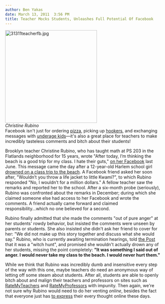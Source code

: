 ```yaml
---
author: Ben Yakas
date: March 13, 2011  3:56 PM
title: Teacher Mocks Students, Unleashes Full Potential Of Facebook
---
```


<p><span class="mt-enclosure mt-enclosure-image" style="display: inline;"> </span></p><div class="image-left" style=" width:297px; "> <img alt="31311teacherfb.jpg" src="https://web.archive.org/web/20110629091510im_/http://gothamist.com/attachments/byakas/31311teacherfb.jpg" width="297" height="300"> <br> <i>Christine Rubino</i></div> Facebook isn&apos;t just for ordering <a href="https://web.archive.org/web/20110629091510/http://gothamist.com/2011/03/09/di_fara_now_taking_orders_on_facebo.php">pizza</a>, picking up <a href="https://web.archive.org/web/20110629091510/http://gothamist.com/2011/02/27/is_facebook_the_best_place_to_meet.php">hookers</a>, and exchanging messages with <a href="https://web.archive.org/web/20110629091510/http://gothamist.com/2011/03/12/would_you_lie_to_get_your_kid_on_fa.php">underage kids</a>&#x2014;it&apos;s also a great place for teachers to make incredibly tasteless comments and bitch about their students!<p></p>

<p>Brooklyn teacher Christine Rubino, who has taught math at PS 203 in the Flatlands neighborhood for 15 years, wrote &quot;After today, I&#x2019;m thinking the beach is a good trip for my class. I hate their guts,&quot; <a href="https://web.archive.org/web/20110629091510/http://www.nypost.com/p/news/local/brooklyn/facebook_vent_burns_teacher_JiHBB6wQwDljiYVfcUiIpN?CMP=OTC-rss&amp;FEEDNAME=">on her Facebook</a> last June. This message came the day after a 12-year-old Harlem school girl <a href="https://web.archive.org/web/20110629091510/http://gothamist.com/2010/06/23/12-year-old_drowns_off_long_beach_d.php">drowned on a class trip to the beach</a>. A Facebook friend asked her soon after, &quot;Wouldn&#x2019;t you throw a life jacket to little Kwami?&quot;, to which Rubino responded &quot;No, I wouldn&#x2019;t for a million dollars.&quot; A fellow teacher saw the remarks and reported her to the school. After a six-month probe (seriously), Rubino was confronted about the remarks in December; during which she claimed someone else had access to her Facebook and wrote the comments. A friend actually came forward and claimed responsibility...which no one believed for a second.</p>

<p>Rubino finally admitted that she made the comments &quot;out of pure anger&quot; at her students&apos; rowdy behavior, but insisted the comments were unseen by parents or students. She also insisted she didn&apos;t ask her friend to cover for her: &quot;We did not make up this story together and discuss what she would say.&quot; Rubino, who is currently awaiting termination hearings, told <a href="https://web.archive.org/web/20110629091510/http://www.nypost.com/p/news/local/brooklyn/facebook_vent_burns_teacher_JiHBB6wQwDljiYVfcUiIpN?CMP=OTC-rss&amp;FEEDNAME=">the Post</a> that it was a &quot;witch hunt&quot;, and promised she wouldn&apos;t actually drown any of her students, missing the point completely: <strong>&quot;It was something I said out of anger. I would never take my class to the beach. I would never hurt them.&quot;</strong></p>

<p>While we think that Rubino was incredibly dumb and insensitive every step of the way with this one, maybe teachers do need an anonymous way of letting off some steam about students. After all, students are able to openly bitch about and malign their teachers and professors on sites such as <a href="https://web.archive.org/web/20110629091510/http://www.ratemyteachers.com/">RateMyTeachers</a> and <a href="https://web.archive.org/web/20110629091510/http://blog.ratemyprofessors.com/">RateMyProfessors</a> with impunity. Then again, we&apos;re not sure why Rubino would need to do her venting <em>online</em>, besides the fact that everyone just has <a href="https://web.archive.org/web/20110629091510/http://gothamist.com/2010/10/05/courtney_love_is_oversharing_on_twi.php">to express</a> their every thought online these days.</p>